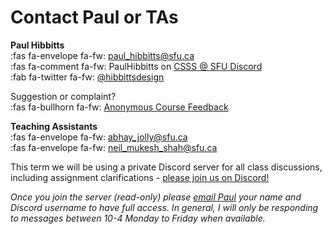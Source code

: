 # Contact Paul or TAs

**Paul Hibbitts**  
:fas fa-envelope fa-fw: [paul_hibbitts@sfu.ca](mailto:paul_hibbitts@sfu.ca)  
:fas fa-comment fa-fw: PaulHibbitts on [CSSS @ SFU Discord](https://t.co/GZQUc6iVjS)  
:fab fa-twitter fa-fw: [@hibbittsdesign](https://twitter.com/hibbittsdesign)  

Suggestion or complaint?  
:fas fa-bullhorn fa-fw: [Anonymous Course Feedback](https://www.surveymonkey.ca/r/NJXLQFS)  

**Teaching Assistants**  
:fas fa-envelope fa-fw: [abhay_jolly@sfu.ca](mailto:paul_hibbitts@sfu.ca)  
:fas fa-envelope fa-fw: [neil_mukesh_shah@sfu.ca](mailto:paul_hibbitts@sfu.ca)  

This term we will be using a private Discord server for all class discussions, including assignment clarifications - [please join us on Discord!](https://www2.cs.sfu.ca/CourseCentral/363/paulh/discord-server-invite-363-213)  

_Once you join the server (read-only) please [email Paul](mailto:paul_hibbitts@sfu.ca) your name and Discord username to have full access. In general, I will only be responding to messages between 10-4 Monday to Friday when available._
